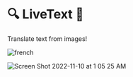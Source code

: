 # 🔍 LiveText 📝
Translate text from images!

![french](https://user-images.githubusercontent.com/71805570/201025065-02633da9-a80a-45fb-bd16-676819a54af3.jpg)


![Screen Shot 2022-11-10 at 1 05 25 AM](https://user-images.githubusercontent.com/71805570/201023529-d7795a49-df8a-4b17-96c3-8b021375e077.png)
